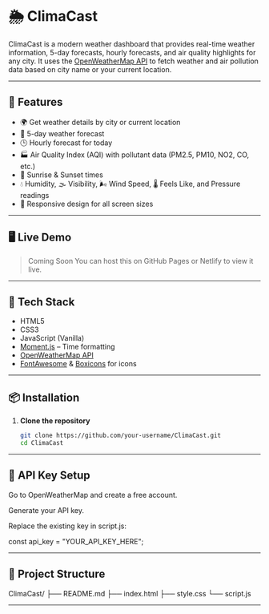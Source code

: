 # 🌦️ ClimaCast

ClimaCast is a modern weather dashboard that provides real-time weather information, 5-day forecasts, hourly forecasts, and air quality highlights for any city. It uses the [OpenWeatherMap API](https://openweathermap.org/api) to fetch weather and air pollution data based on city name or your current location.

---

## 🚀 Features

- 🌍 Get weather details by city or current location
- 📅 5-day weather forecast
- 🕒 Hourly forecast for today
- 🏭 Air Quality Index (AQI) with pollutant data (PM2.5, PM10, NO2, CO, etc.)
- 🌄 Sunrise & Sunset times
- 💧 Humidity, 🌫️ Visibility, 🌬️ Wind Speed, 🌡️ Feels Like, and Pressure readings
- 🔄 Responsive design for all screen sizes

---

## 🖥️ Live Demo

> Coming Soon
> You can host this on GitHub Pages or Netlify to view it live.

---
## 🔧 Tech Stack

- HTML5
- CSS3
- JavaScript (Vanilla)
- [Moment.js](https://momentjs.com/) – Time formatting
- [OpenWeatherMap API](https://openweathermap.org/)
- [FontAwesome](https://fontawesome.com/) & [Boxicons](https://boxicons.com/) for icons

---

## 📦 Installation

1. **Clone the repository**
   ```bash
   git clone https://github.com/your-username/ClimaCast.git
   cd ClimaCast

----

## 🔑 API Key Setup
Go to OpenWeatherMap and create a free account.

Generate your API key.

Replace the existing key in script.js:

const api_key = "YOUR_API_KEY_HERE";


---

## 📁 Project Structure

   ClimaCast/
├── README.md
├── index.html
├── style.css
└── script.js

---

